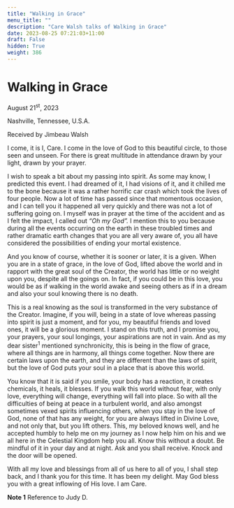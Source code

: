 ```yaml
---
title: "Walking in Grace"
menu_title: ""
description: "Care Walsh talks of Walking in Grace"
date: 2023-08-25 07:21:03+11:00
draft: False
hidden: True
weight: 386
---
```

# Walking in Grace

August 21<sup>st</sup>, 2023

Nashville, Tennessee, U.S.A.

Received by Jimbeau Walsh  

I come, it is I, Care. I come in the love of God to this beautiful circle, to those seen and unseen. For there is great multitude in attendance drawn by your light, drawn by your prayer. 
   
I wish to speak a bit about my passing into spirit. As some may know, I predicted this event. I had dreamed of it, I had visions of it, and it chilled me to the bone because it was a rather horrific car crash which took the lives of four people. Now a lot of time has passed since that momentous occasion, and I can tell you it happened all very quickly and there was not a lot of suffering going on. I myself was in prayer at the time of the accident and as I felt the impact, I called out *“Oh my God”.* I mention this to you because during all the events occurring on the earth in these troubled times and rather dramatic earth changes that you are all very aware of, you all have considered the possibilities of ending your mortal existence. 

And you know of course, whether it is sooner or later, it is a given. When you are in a state of grace, in the love of God, lifted above the world and in rapport with the great soul of the Creator, the world has little or no weight upon you, despite all the goings on. In fact, if you could be in this love, you would be as if walking in the world awake and seeing others as if in a dream and also your soul knowing there is no death. 

This is a real knowing as the soul is transformed in the very substance of the Creator. Imagine, if you will, being in a state of love whereas passing into spirit is just a moment, and for you, my beautiful friends and loved ones, it will be a glorious moment. I stand on this truth, and I promise you, your prayers, your soul longings, your aspirations are not in vain. And as my dear sister<sup>1</sup> mentioned synchronicity, this is being in the flow of grace, where all things are in harmony, all things come together. Now there are certain laws upon the earth, and they are different than the laws of spirit, but the love of God puts your soul in a place that is above this world. 
    
You know that it is said if you smile, your body has a reaction, it creates chemicals, it heals, it blesses. If you walk this world without fear, with only love, everything will change, everything will fall into place. So with all the difficulties of being at peace in a turbulent world, and also amongst sometimes vexed spirits influencing others, when you stay in the love of God, none of that has any weight, for you are always lifted in Divine Love, and not only that, but you lift others. This, my beloved knows well, and he accepted humbly to help me on my journey as I now help him on his and we all here in the Celestial Kingdom help you all. Know this without a doubt. Be mindful of it in your day and at night. Ask and you shall receive. Knock and the door will be opened. 
  
With all my love and blessings from all of us here to all of you, I shall step back, and I thank you for this time. It has been my delight. May God bless you with a great inflowing of His love. I am Care.


**Note 1** Reference to Judy D.